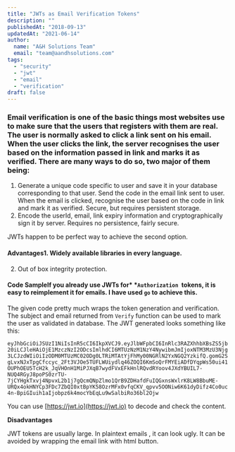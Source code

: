 ```yaml
---
title: "JWTs as Email Verification Tokens"
description: ""
publishedAt: "2018-09-13"
updatedAt: "2021-06-14"
author:
  name: "A&H Solutions Team"
  email: "team@aandhsolutions.com"
tags:
  - "security"
  - "jwt"
  - "email"
  - "verification"  
draft: false
---
```


### Email verification is one of the basic things most websites use to make sure that the users that registers with them are real. The user is normally asked to click a link sent on his email. When the user clicks the link, the server recognises the user based on the information passed in link and marks it as verified. There are many ways to do so, two major of them being:

1. Generate a unique code specific to user and save it in your database corresponding to that user. Send the code in the email link sent to user. When the email is clicked, recognise the user based on the code in link and mark it as verified. Secure, but requires persistent storage. 
2. Encode the userId, email, link expiry information and cryptographically sign it by server. Requires no persistence, fairly secure.

JWTs happen to be perfect way to achieve the second option.

#### **Advantages**1. Widely available libraries in every language.
2. Out of box integrity protection.

#### Code SampleIf you already use JWTs for* *`Authorization `tokens, it is easy to reimplement it for emails. I have used `go` to achieve this.

The given code pretty much wraps the token generation and verification. The subject and email returned from `Verify` function can be used to mark the user as validated in database. The JWT generated looks something like this:

`eyJhbGciOiJSUzI1NiIsInR5cCI6IkpXVCJ9.eyJlbWFpbCI6InRlc3RAZXhhbXBsZS5jb20iLCJleHAiOjE1MzczNzI2ODcsImlhdCI6MTUzNzM1NzY4NywibmJmIjoxNTM3MzU3Njg3LCJzdWIiOiIzODM0MTUzMC02ODg0LTRiMTAtYjFhMy00NGRlN2YxNGQ2YzkifQ.gomG2SgLvxNJxTpgCfccyc_2Ft3VJOe5TUFLWUiydlq46ZOQI6KmSoQrFMYEiADfDYqpWs50ui41OUPhOEU5TcH2k_JqVHOnH1MiPJXqB7wydFVxEFkHnlRQvdRYoov4JXdYBUIL7-NUQ4RGyJ8poPS0zrTU-7jCYHgkTxvj4NpvxL2b1j7gQcmQNpZlmo1QrB9ZDHafdFuIQGxnsWxlrK8LW8BbuME-URQx4okHNYCp3FDc7ZbQI0xtBpYK58OzrMFx0vfqCKV_qpvv5OONiw6K61dyDifz4Co0uc4n-BpiGIuih1aIjobpz6k4mocYbEqLu9wSalbiRo36bl2Ojw`

You can use [https://jwt.io](https://jwt.io) to decode and check the content.

**Disadvantages**

JWT tokens are usually large. In plaintext emails , it can look ugly. It can be avoided by wrapping the email link with html button.

